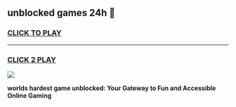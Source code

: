 
## unblocked games 24h 👋
<h3>
<a href="https://premium.freeplayer.one?title=unblocked_games_24h&ref=13F">CLICK TO PLAY</a></h3>
<hr>

<h3>
<a href="https://premium.freeplayer.one?title=unblocked_games_24h&ref=13F">CLICK 2 PLAY</a>
  
</h3>

<a href="https://premium.freeplayer.one?title=unblocked_games_24h&ref=12F/"><img src="https://clearcache.store/games.png"></a>


**worlds hardest game unblocked: Your Gateway to Fun and Accessible Online Gaming**
